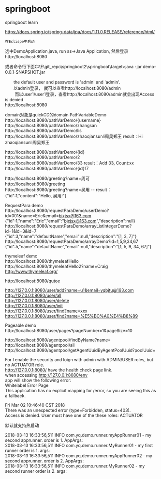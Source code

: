 # springboot
springboot learn

https://docs.spring.io/spring-data/jpa/docs/1.11.0.RELEASE/reference/html/  

    在Eclispe中启动
  选中DemoApplication.java, run as->Java Application, 然后登录http://localhost:8080  

  或者命令行下面C:\E\git_repo\springboot2\springboot\target>java -jar demo-0.0.1-SNAPSHOT.jar  

　　the default user and password is 'admin' and 'admin'.  
　　以admin登录， 就可以查看http://localhost:8080/admin  
　　 而以user1/user1登录，查看http://localhost:8080/admin就会出现Access is denied  
  http://localhost:8080  

domain对象是quickCD的domain
  PathVariableDemo  
  http://localhost:8080/pathVarDemo/{username}  
  http://localhost:8080/pathVarDemo/zhangsan  
  http://localhost:8080/pathVarDemo/lis  
  http://localhost:8080/pathVarDemo/zhaoqiansunli周吴郑王  result：Hi zhaoqiansunli周吴郑王  
  
  http://localhost:8080/pathVarDemo/{id}  
  http://localhost:8080/pathVarDemo/2  
  http://localhost:8080/pathVarDemo/33    result：Add 33, Count:xx  
  http://localhost:8080/pathVarDemo/{id}17  
  
  http://localhost:8080/greeting?name=周可  
  http://localhost:8080/greeting  
  http://localhost:8080/greeting?name=吴用 -- result：{"id":1,"content":"Hello, 吴用!"}  
  
  RequestPara demo  
  http://localhost:8080/requestParaDemo/userDemo?id=001&name=Eric&email=bjxjsx@163.com   
  {"id":1,"name":"Eric","email":"bjxjsx@163.com","description":null}  
  http://localhost:8080/requestParaDemo/arrayListIntegerDemo?id=1&id=3&id=7  
  {"id":3,"name":"defaultName","email":null,"description":"[1, 3, 7]"}  
  http://localhost:8080/requestParaDemo/arrayDemo?id=1,5,9,34,67  
  {"id":5,"name":"defaultName","email":null,"description":"[1, 5, 9, 34, 67]"}  

  thymeleaf demo  
  http://localhost:8080/thymeleafHello  
  http://localhost:8080/thymeleafHello2?name=Craig  
  http://www.thymeleaf.org/  

  http://localhost:8080/qutoe  

http://127.0.0.1:8080/user/add?name=u1&email=yqbjtu@163.com  
http://127.0.0.1:8080/user/all  
http://127.0.0.1:8080/user/delete  
http://127.0.0.1:8080/user/init  
http://127.0.0.1:8080/user/find?name=xxx  
http://127.0.0.1:8080/user/find?name=%E5%BC%A0%E4%B8%89  

Pageable demo  
http://localhost:8080/user/pages?pageNumber=1&pageSize=10  

http://localhost:8080/agentpool/findByName?name=
http://localhost:8080/agentpool/all
http://localhost:8080/agentpool/getAgentUuidByAgentPoolUuid?poolUuid=


  For I enable the security and loign with admin with ADMIN/USER roles, but no ACTUATOR role.  
  http://127.0.0.1:8080/  have the health check page link.  
  when accessing http://127.0.0.1:8080/env  
  app will show the following error:  
  Whitelabel Error Page  
This application has no explicit mapping for /error, so you are seeing this as a fallback.  

Fri Mar 02 10:46:40 CST 2018  
There was an unexpected error (type=Forbidden, status=403).  
Access is denied. User must have one of the these roles: ACTUATOR  

默认就支持热启动  

2018-03-13 16:33:56,511 INFO  com.yq.demo.runner.myAppRunner01 - my second apprunner. order is 1. AppArgs:  
2018-03-13 16:33:56,511 INFO  com.yq.demo.runner.MyRunner01 - my first runner order is 1. args:  
2018-03-13 16:33:56,511 INFO  com.yq.demo.runner.myAppRunner02 - my second apprunner. order is 2. AppArgs:  
2018-03-13 16:33:56,511 INFO  com.yq.demo.runner.MyRunner02 - my second runner order is 2. args:  
